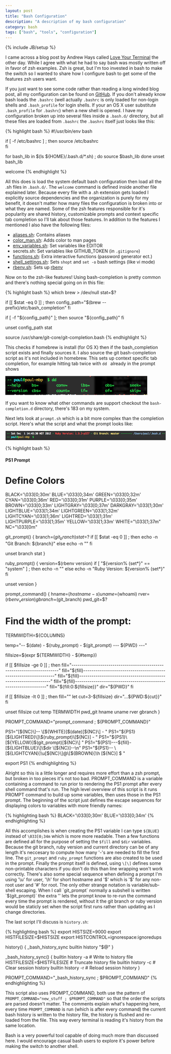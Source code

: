 ```yaml
---
layout: post
title: "Bash Configuration"
description: "A description of my bash configuration"
category: bash
tags: ["bash", "tools", "configuration"]
---
```

{% include JB/setup %}

I came across a blog post by Andrew Hays called [Love Your Terminal](http://blog.andrewhays.net/love-your-terminal) the other day.  While I agree with what he had to say bash was mostly written off in favor of zsh examples.  Zsh is great, but I'm too invested in bash to make the switch so I wanted to share how I configure bash to get some of the features zsh users want.

If you just want to see some code rather than reading a long winded blog post, all my configuration can be found on [GitHub](git@github.com:paulmooring/bashrc.git).  If you don't already know bash loads the `.bashrc` (well actually `.bashrc` is only loaded for non-login shells and `.bash_profile` for login shells.  If your an OS X user substitute `.bash_profile` for `.bashrc`) when a new shell is opened.  I have my configuration broken up into several files inside a `.bash.d/` directory, but all these files are loaded from `.bashrc` the `.bashrc` itself just looks like this:

{% highlight bash %}
#!/usr/bin/env bash

if [ -f /etc/bashrc ] ; then
    source /etc/bashrc  
fi

for bash_lib in $(ls ${HOME}/.bash.d/*.sh) ; do
    source $bash_lib
done
unset bash_lib

welcome
{% endhighlight %}

All this does is load the system default bash configuration then load all the .sh files in `.bash.d/`.  The `welcome` command is defined inside another file explained later.  Because every file with a .sh extension gets loaded I explicitly source dependencies and the organization is purely for my benefit, it doesn't matter how many files the configuration is broken into or what they are named.  Some of the zsh features responsible for it's popularity are shared history, customizable prompts and context specific tab completion so I'll tak about those features.  In addition to the features I mentioned I also have the following files:

* [aliases.sh](https://github.com/paulmooring/bashrc/blob/master/aliases.sh):			Contains aliases
* [color_man.sh](https://github.com/paulmooring/bashrc/blob/master/color_man.sh):			Adds color to man pages
* [env_variables.sh](https://github.com/paulmooring/bashrc/blob/master/env_variables.sh):		Set variables like EDITOR
* secrets.sh:			Set variables like GITHUB_TOKEN (in `.gitignore`)
* [functions.sh](https://github.com/paulmooring/bashrc/blob/master/functions.sh):			Extra interactive functions (password generator ect.)
* [shell_settings.sh](https://github.com/paulmooring/bashrc/blob/master/shell_settings.sh.sh):	Sets `shopt` and `set -o` bash settings (like vi mode)
* [rbenv.sh](https://github.com/paulmooring/bashrc/blob/master/rbenv.sh):				Sets up [rbenv](https://github.com/sstephenson/rbenv)

Now on to the zsh-like features!  Using bash-completion is pretty common and there's nothing special going on in this file:

{% highlight bash %}
which brew > /dev/null
stat=$?

if [[ $stat -eq 0 ]] ; then
  config_path="$(brew --prefix)/etc/bash_completion"
fi

if [ -f "${config_path}" ]; then
  source "${config_path}"
fi

unset config_path stat

source /usr/share/git-core/git-completion.bash
{% endhighlight %}

This checks if homebrew is install (for OS X) then if the bash_completion script exists and finally sources it.  I also source the git bash-completion script as it's not included in homebrew.  This sets up context specific tab completion, for example hitting tab twice with `dd ` already in the prompt shows

![Tab Completion](/assets/images/tab_complete.png)

If you want to know what other commands are support checkout the `bash-completion.d` directory, there's 183 on my system.

Next lets look at `prompt.sh` which is a bit more complex than the completion script.  Here's what the script and what the prompt looks like:

![Bash Prompt](/assets/images/bash_prompt.png)

{% highlight bash %}
#### PS1 Prompt ####

# Define Colors #
BLACK='\033[0;30m'
BLUE='\033[0;34m'
GREEN='\033[0;32m'
CYAN='\033[0;36m'
RED='\033[0;31m'
PURPLE='\033[0;35m'
BROWN='\033[0;33m'
LIGHTGRAY='\033[0;37m'
DARKGRAY='\033[1;30m'
LIGHTBLUE='\033[1;34m'
LIGHTGREEN='\033[1;32m'
LIGHTCYAN='\033[1;36m'
LIGHTRED='\033[1;31m'
LIGHTPURPLE='\033[1;35m'
YELLOW='\033[1;33m'
WHITE="\033[1;37m"
NC="\033[0m"

git_prompt() {
  branch=$(git_branch)
  stat=$?
  if [[ $stat -eq 0 ]] ; then
    echo -n "Git Branch: ${branch}"
  else
    echo -n ""
  fi

  unset branch stat
}

ruby_prompt() {
  version=$(rbenv version)
  if [ "${version% (set*}" == "system" ] ; then
    echo -n ""
  else
    echo -n "Ruby Version: ${version% (set*}"
  fi

  unset version
}

prompt_command() {
  hname=$(hostname -s)
  uname=$(whoami)
  rver=$(rbenv_version)
  gbranch=$(git_branch)
  pwd_git=$?
  #   Find the width of the prompt:
  TERMWIDTH=${COLUMNS}

  temp="-- $(date) - $(ruby_prompt) - $(git_prompt) --- ${PWD} ---"

  fillsize=$(expr ${TERMWIDTH} - ${#temp})

  if [[ $fillsize -ge 0 ]] ; then
  fill="-----------------------------------------------------------------------"
  fill="${fill}----------------------------------------------------------------"
  fill="${fill}----------------------------------------------------------------"
  fill="${fill}----------------------------------------------------------------"
  fill="${fill:0:${fillsize}}"
  dir="${PWD}"
  fi

  if [[ $fillsize -lt 0 ]] ; then
    fill=""
    let cut=3-${fillsize}
    dir="...${PWD:${cut}}"
  fi

  unset fillsize cut temp TERMWIDTH pwd_git hname uname rver gbranch
}

PROMPT_COMMAND="prompt_command ; ${PROMPT_COMMAND}"

PS1="\[${NC}\]-- \[${WHITE}\]\$(date)\[${NC}\] - "
PS1="${PS1}\[${LIGHTRED}\]\$(ruby_prompt)\[${NC}\] - "
PS1="${PS1}\[${YELLOW}\]\$(git_prompt)\[${NC}\] "
PS1="${PS1}---\${fill}- \[${LIGHTBLUE}\]\$dir \[${NC}\]--\n"
PS1="${PS1}-- \[${LIGHTCYAN}\]\u\[${NC}\]@\[${BROWN}\]\h \[${NC}\] \$ "

export PS1
{% endhighlighting %}

Alright so this is a little longer and requires more effort than a zsh prompt, but broken in too pieces it's not too bad.  PROMPT_COMMAND is a variable containing a command to run prior to rendering the PS1 prompt after every shell command that's run.  The high level overview of this script is it runs PROMPT command to build up some variables, then uses those in the PS1 prompt.  The beginning of the script just defines the escape sequences for displaying colors to variables with more friendly names:

{% highlighting bash %}
BLACK='\033[0;30m'
BLUE='\033[0;34m'
{% endhighlighting %}

All this accomplishes is when creating the PS1 variable I can type `${BLUE}` instead of `\033[0;34m` which is more more readable.  Then a few functions are defined all for the purpose of setting the `$fill` and `$dir` variables.  Because the git branch, ruby version and current directory can be of any length it's neccesary to compute how many '-'s are needed to fill the first line.  The `git_prompt` and `ruby_prompt` functions are also created to be used in the prompt.  Finally the prompt itself is defined, using `\[\]` defines some non-printable characters if you don't do this than line wrapping won't work correctly.  There's also some special sequence when defining a prompt I'm using '\u' for user, '\h' for short hostname and '\$' which is '$' for any non-root user and '#' for root.  The only other strange notation is variable/sub-shell escaping.  When I call `git_prompt` normally a subshell is written `$(git_prompt)` the extra '\' lets the prompt know to re-run the command every time the prompt is rendered, without it the git branch or ruby version would be staticly set when the script first runs rather than updating as I change directories.

The last script I'll discuss is `history.sh`:

{% highlighting bash %}
export HISTSIZE=9000
export HISTFILESIZE=$HISTSIZE
export HISTCONTROL=ignorespace:ignoredups

history() {
  _bash_history_sync
  builtin history "$@"
}

_bash_history_sync() {
  builtin history -a          # Write to history file
  HISTFILESIZE=$HISTFILESIZE  # Truncate history file
  builtin history -c          # Clear session history
  builtin history -r          # Reload session history
}

PROMPT_COMMAND="_bash_history_sync ; $PROMPT_COMMAND"
{% endhighlighting %}

This script also uses PROMPT_COMMAND, both use the pattern of `PROMPT_COMMAND="new_stuff ; $PROMPT_COMMAND"` so that the order the scripts are parsed doesn't matter.  The comments explain what's happening here, every time `PROMPT_COMMAND` is run (which is after every command) the current bash history is written to the history file, the history is flushed and re-loaded from the file.  This way every terminal is reading it's history from the same location.

Bash is a very powerful tool capable of doing much more than discussed here.  I would encourage casual bash users to explore it's power before making the switch to another shell.